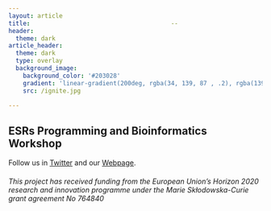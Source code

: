 ```yaml
---
layout: article
title:                                       --
header:
  theme: dark
article_header:
  theme: dark
  type: overlay
  background_image:
    background_color: '#203028'
    gradient: 'linear-gradient(200deg, rgba(34, 139, 87 , .2), rgba(139, 34, 139, .8))'
    src: /ignite.jpg
    
---
```

## ESRs Programming and Bioinformatics Workshop 

Follow us in [Twitter](https://twitter.com/itn_ignite) and our [Webpage](http://www.itn-ignite.eu/). 

###### This project has received funding from the European Union’s Horizon 2020 research and innovation programme under the Marie Skłodowska-Curie grant agreement No 764840
